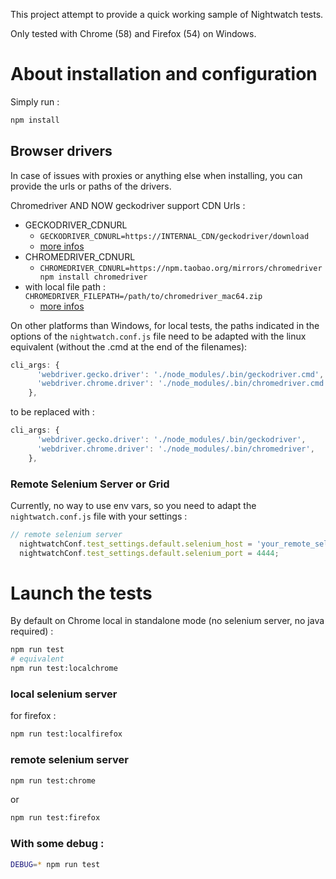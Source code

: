 
This project attempt to provide a quick working sample of Nightwatch tests.

Only tested with Chrome (58) and Firefox (54) on Windows.

# About installation and configuration

Simply run :
```sh
npm install
```

## Browser drivers

In case of issues with proxies or anything else when installing, you can provide the urls or paths of the drivers.

Chromedriver AND NOW geckodriver support CDN Urls :
 * GECKODRIVER_CDNURL
   * ```GECKODRIVER_CDNURL=https://INTERNAL_CDN/geckodriver/download```
   * [more infos](https://www.npmjs.com/package/geckodriver)
 * CHROMEDRIVER_CDNURL
   * ```CHROMEDRIVER_CDNURL=https://npm.taobao.org/mirrors/chromedriver npm install chromedriver```
* with local file path : ```CHROMEDRIVER_FILEPATH=/path/to/chromedriver_mac64.zip```
   * [more infos](https://www.npmjs.com/package/chromedriver)


On other platforms than Windows, for local tests, the paths indicated in the options of the ```nightwatch.conf.js``` file need to be adapted with the linux equivalent (without the .cmd at the end of the filenames):
```js
cli_args: {
      'webdriver.gecko.driver': './node_modules/.bin/geckodriver.cmd',
      'webdriver.chrome.driver': './node_modules/.bin/chromedriver.cmd',
    },
```
to be replaced with :
```js
cli_args: {
      'webdriver.gecko.driver': './node_modules/.bin/geckodriver',
      'webdriver.chrome.driver': './node_modules/.bin/chromedriver',
    },
```

### Remote Selenium Server or Grid
Currently, no way to use env vars, so you need to adapt the ```nightwatch.conf.js``` file with your settings :

```js
// remote selenium server
  nightwatchConf.test_settings.default.selenium_host = 'your_remote_selenium_server';
  nightwatchConf.test_settings.default.selenium_port = 4444;
```

# Launch the tests

By default on Chrome local in standalone mode (no selenium server, no java required) :
```sh
npm run test
# equivalent
npm run test:localchrome
```

### local selenium server
for firefox :
```sh
npm run test:localfirefox
```

### remote selenium server
```sh
npm run test:chrome
```
or
```sh
npm run test:firefox
```


### With some debug :
```sh
DEBUG=* npm run test
```

